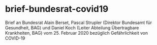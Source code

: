 # brief-bundesrat-covid19
Brief an Bundesrat Alain Berset, Pascal Strupler (Direktor Bundesamt für Gesundheit, BAG) und Daniel Koch (Leiter Abteilung Übertragbare Krankheiten, BAG) vom 25. Februar 2020 bezüglich Gefährlichkeit von COVID-19
